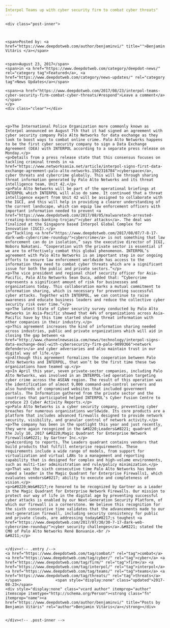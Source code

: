```yaml
---
Interpol Teams up with cyber security firm to combat cyber threats"
---
```

<article class="post-listing post-22132 post type-post status-publish format-standard has-post-thumbnail hentry  tag-combat tag-cyber tag-firm tag-interpol tag-security tag-teams tag-threats">
    
    <div class="post-inner">
    
    
        
    <span>Posted by: <a href="https://www.deepdotweb.com/author/benjaminvi/" title="">Benjamin Vitáris </a></span>
    
    
    <span>August 23, 2017</span>
    <span>in <a href="https://www.deepdotweb.com/category/deepdot-news/" rel="category tag">Featured</a>, <a href="https://www.deepdotweb.com/category/news-updates/" rel="category tag">News Updates</a></span>
    
    <span><a href="https://www.deepdotweb.com/2017/08/23/interpol-teams-cyber-security-firm-combat-cyber-threats/#respond">Leave a comment</a></span>
    </p>
    <div class="clear"></div>
    
    
    
    <p>The International Police Organization more commonly known as Interpol announced on August 7th that it had signed an agreement with cyber security company Palo Alto Networks for data exchange as they look to boost ways to combat online crime. Palo Alto Networks happens to be the first cyber security company to sign a Data Exchange Agreement (DEA) with INTERPOL according to a separate press release on Monday.</p>
    <p>Details from a press release state that this consensus focuses on tackling criminal trends in <a href="https://www.networksasia.net/article/interpol-signs-first-data-exchange-agreement-palo-alto-networks.1502316784">cyberspace</a>, cyber threats and cybercrime globally. This will be through sharing threat information generated by Palo Alto Networks and its threat intelligence team, Unit 42.</p>
    <p>Palo Alto Networks will be part of the operational briefings at INTERPOL which INTERPOL will also do same. It continued that a threat intelligence expert from Unit 42 will be assigned to collaborate with the IGCI, and this will help in providing a clearer understanding of the current landscape, which can equip law enforcement officers with important information needed to prevent <a href="https://www.deepdotweb.com/2017/08/05/malwaretech-arrested-creating-kronos-banking-trojan/">cyber attacks</a>. The deal was finalized at the Singapore based Interpol Global Complex for Innovation (IGCI).</p>
    <p>“Tackling <a href="https://www.deepdotweb.com/2017/08/07/7-8-17-dark-web-cybercrime-roundup/">cybercrime</a> is not something that law enforcement can do in isolation,” says the executive director of ICGI, Noboru Nakatani. “Cooperation with the private sector is essential if we are to effectively combat this global phenomenon. INTERPOL’s agreement with Palo Alto Networks is an important step in our ongoing efforts to ensure law enforcement worldwide has access to the information they need to combat cyber threats which are a significant issue for both the public and private sectors.”</p>
    <p>The vice president and regional chief security officer for Asia-Pacific, Palo Alto Networks Sean Duca, added that: “Cybercrime represents a significant amount of risk for businesses and organizations today. This collaboration marks a mutual commitment to information sharing, which is necessary for preventing successful cyber attacks. Together with INTERPOL, we can continue to raise awareness and educate business leaders and reduce the collective cyber security risk over time.”</p>
    <p>The latest State of Cyber security survey conducted by Palo Alto Networks in Asia-Pacific showed that 44% of organizations across Asia-Pacific have by this time started sharing threat information with other companies in their industry.</p>
    <p>This agreement increases the kind of information sharing needed across industries, public and private organizations which will aid in closing the gap between <a href="http://www.channelnewsasia.com/news/technology/interpol-signs-data-exchange-deal-with-cybersecurity-firm-palo-9099366">network defenders</a> and cyber adversaries and also maintain trust in our digital way of life.</p>
    <p>Although this agreement formalizes the cooperation between Palo Alto Networks and INTERPOL, that won’t be the first time these two organizations have teamed up.</p>
    <p>In April this year, seven private-sector companies, including Palo Alto Networks, was involved in an INTERPOL-led operation targeting cyber crime across the ASEAN region. The result of this operation was the identification of almost 9,000 command-and-control servers and also hundreds of compromised websites that included government portals. The Information gathered from the private sector and the countries that participated helped INTERPOL’s Cyber Fusion Centre to produce 23 Cyber Activity Reports.</p>
    <p>Palo Alto Networks is a cyber security company, preventing cyber breaches for numerous organizations worldwide. Its core products are a platform that includes advanced firewalls designed to provide network security, visibility, and granular control of network activity.</p>
    <p>The company has been in the spotlight this year and just recently, they were again recognized in the &#8220;Leaders&#8221; quadrant of the July 10, 2017 &#8220;Magic Quadrant for Enterprise Network Firewalls&#8221; by Gartner Inc.</p>
    <p>According to reports, The Leaders quadrant contains vendors that build products that fulfill enterprise requirements. These requirements include a wide range of models, from support for virtualization and virtual LANs to a management and reporting capability that is designed for complex and high-volume environments, such as multi-tier administration and rule/policy minimization.</p>
    <p>That was the sixth consecutive time Palo Alto Networks has been named a leader in the Magic Quadrant for Enterprise Firewalls1, which evaluates vendors&#8217; ability to execute and completeness of vision.</p>
    <p>&#8220;We&#8217;re honored to be recognized by Gartner as a Leader in the Magic Quadrant for Enterprise Network Firewalls. Our mission to protect our way of life in the digital age by preventing successful cyber attacks is enabled by our Next-Generation Security Platform, of which our firewall is a cornerstone. We believe this recognition for the sixth consecutive time validates that the advancements made to our next-generation firewall, including security consistency for public and private clouds, are addressing today&#8217;s toughest <a href="https://www.deepdotweb.com/2017/07/30/30-7-17-dark-web-cybercrime-roundup/">cyber security challenges</a>.&#8221; stated the CMO of Palo Alto Networks René Bonvanie.<br />
    &#8211;</p>
    
    
    </div><!-- .entry /-->
    <a href="https://www.deepdotweb.com/tag/combat/" rel="tag">combat</a> <a href="https://www.deepdotweb.com/tag/cyber/" rel="tag">cyber</a> <a href="https://www.deepdotweb.com/tag/firm/" rel="tag">firm</a> <a href="https://www.deepdotweb.com/tag/interpol/" rel="tag">interpol</a>  <a href="https://www.deepdotweb.com/tag/teams/" rel="tag">teams</a> <a href="https://www.deepdotweb.com/tag/threats/" rel="tag">threats</a></span>				<span style="display:none" class="updated">2017-08-23</span>
    <div style="display:none" class="vcard author" itemprop="author" itemscope itemtype="http://schema.org/Person"><strong class="fn" itemprop="name"><a href="https://www.deepdotweb.com/author/benjaminvi/" title="Posts by Benjamin Vitáris" rel="author">Benjamin Vitáris</a></strong></div>
    
    
    </div><!-- .post-inner -->
</article><!-- .post-listing -->

